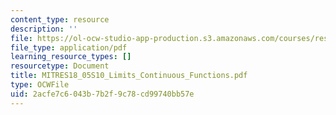 ```yaml
---
content_type: resource
description: ''
file: https://ol-ocw-studio-app-production.s3.amazonaws.com/courses/res-18-005-highlights-of-calculus-spring-2010/2acfe7c6043b7b2f9c78cd99740bb57e_MITRES18_05S10_Limits_Continuous_Functions.pdf
file_type: application/pdf
learning_resource_types: []
resourcetype: Document
title: MITRES18_05S10_Limits_Continuous_Functions.pdf
type: OCWFile
uid: 2acfe7c6-043b-7b2f-9c78-cd99740bb57e
---
```

